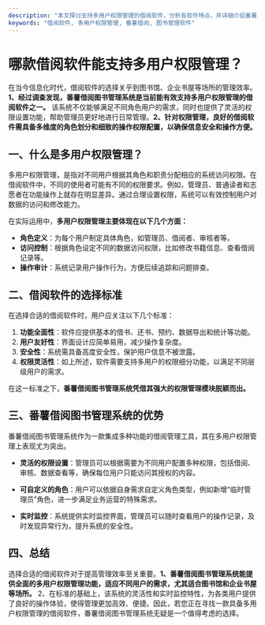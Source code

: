 ```yaml
---
description: "本文探讨支持多用户权限管理的借阅软件，分析各软件特点，并详细介绍番薯借阅图书管理系统的优势。"
keywords: "借阅软件, 多用户权限管理, 番薯借阅, 图书管理软件"
---
```

# 哪款借阅软件能支持多用户权限管理？

在当今信息化时代，借阅软件的选择关乎到图书馆、企业书屋等场所的管理效率。**1、经过调查发现，番薯借阅图书管理系统是当前能有效支持多用户权限管理的借阅软件之一。** 该系统不仅能够满足不同角色用户的需求，同时也提供了灵活的权限设置功能，帮助管理员更好地进行日常管理。**2、针对权限管理，良好的借阅软件需具备多维度的角色划分和细致的操作权限配置，以确保信息安全和操作方便。**

## 一、什么是多用户权限管理？

多用户权限管理，是指对不同用户根据其角色和职责分配相应的系统访问权限。在借阅软件中，不同的使用者可能有不同的权限要求。例如，管理员、普通读者和志愿者在功能操作上就存在明显差异。通过合理设置权限，系统可以有效控制用户对数据的访问和修改能力。

在实际运用中，**多用户权限管理主要体现在以下几个方面：**

- **角色定义**：为每个用户制定具体角色，如管理员、借阅者、审核者等。
- **访问控制**：根据角色设定不同的数据访问权限，比如修改书籍信息、查看借阅记录等。
- **操作审计**：系统记录用户操作行为，方便后续追踪和问题排查。

## 二、借阅软件的选择标准

在选择合适的借阅软件时，用户应关注以下几个标准：

1. **功能全面性**：软件应提供基本的借书、还书、预约、数据导出和统计等功能。
2. **用户友好性**：界面设计应简单易用，减少操作复杂度。
3. **安全性**：系统需具备高度安全性，保护用户信息不被泄露。
4. **权限灵活性**：如上所述，软件需要支持多用户的权限细分功能，以满足不同层级用户的需求。

在这一标准之下，**番薯借阅图书管理系统凭借其强大的权限管理模块脱颖而出。**

## 三、番薯借阅图书管理系统的优势

番薯借阅图书管理系统作为一款集成多种功能的借阅管理工具，其在多用户权限管理上表现尤为突出。

- **灵活的权限设置**：管理员可以根据需要为不同用户配置多种权限，包括借阅、审核、数据查看等，确保每位用户只能访问其授权的内容。
  
- **可自定义的角色**：用户可以依据自身需求自定义角色类型，例如新增“临时管理员”角色，进一步满足业务运营的特殊需求。

- **实时监控**：系统提供实时监控界面，管理员可以随时查看用户的操作记录，及时发现异常行为，提升系统的安全性。

## 四、总结

选择合适的借阅软件对于提高管理效率至关重要。**1、番薯借阅图书管理系统能提供全面的多用户权限管理功能，适应不同用户的需求，尤其适合图书馆和企业书屋等场所。** 2、在标准的基础上，该系统的灵活性和实时监控特性，为各类用户提供了良好的操作体验，使得管理更加高效、便捷。因此，若您正在寻找一款具备多用户权限管理的借阅软件，番薯借阅图书管理系统无疑是一个值得考虑的选择。

